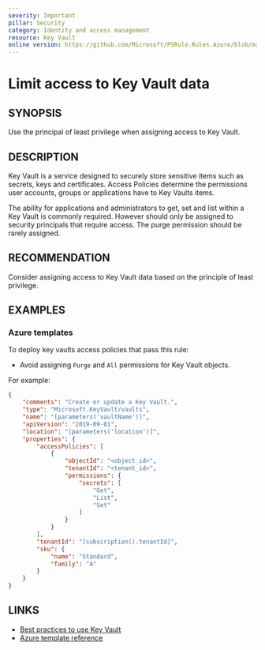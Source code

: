 ```yaml
---
severity: Important
pillar: Security
category: Identity and access management
resource: Key Vault
online version: https://github.com/Microsoft/PSRule.Rules.Azure/blob/main/docs/rules/en/Azure.KeyVault.AccessPolicy.md
---
```


# Limit access to Key Vault data

## SYNOPSIS

Use the principal of least privilege when assigning access to Key Vault.

## DESCRIPTION

Key Vault is a service designed to securely store sensitive items such as secrets, keys and certificates.
Access Policies determine the permissions user accounts, groups or applications have to Key Vaults items.

The ability for applications and administrators to get, set and list within a Key Vault is commonly required.
However should only be assigned to security principals that require access.
The purge permission should be rarely assigned.

## RECOMMENDATION

Consider assigning access to Key Vault data based on the principle of least privilege.

## EXAMPLES

### Azure templates

To deploy key vaults access policies that pass this rule:

- Avoid assigning `Purge` and `All` permissions for Key Vault objects.

For example:

```json
{
    "comments": "Create or update a Key Vault.",
    "type": "Microsoft.KeyVault/vaults",
    "name": "[parameters('vaultName')]",
    "apiVersion": "2019-09-01",
    "location": "[parameters('location')]",
    "properties": {
        "accessPolicies": [
            {
                "objectId": "<object_id>",
                "tenantId": "<tenant_id>",
                "permissions": {
                    "secrets": [
                        "Get",
                        "List",
                        "Set"
                    ]
                }
            }
        ],
        "tenantId": "[subscription().tenantId]",
        "sku": {
            "name": "Standard",
            "family": "A"
        }
    }
}
```

## LINKS

- [Best practices to use Key Vault](https://docs.microsoft.com/azure/key-vault/general/best-practices)
- [Azure template reference](https://docs.microsoft.com/azure/templates/microsoft.keyvault/vaults)
